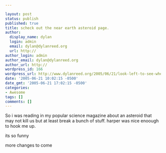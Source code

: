 ```yaml
---

layout: post
status: publish
published: true
title: scheck out the near earth asteroid page.
author:
  display_name: dylan
  login: admin
  email: dylan@dylanreed.org
  url: http://
author_login: admin
author_email: dylan@dylanreed.org
author_url: http://
wordpress_id: 166
wordpress_url: http://www.dylanreed.org/2005/06/21/look-left-to-see-when-we-all-die/
date: '2005-06-21 10:02:15 -0500'
date_gmt: '2005-06-21 17:02:15 -0500'
categories:
- Awesome
tags: []
comments: []
---
```


So i was reading in my popular science magazine about an asteroid that may not kill us but at least break a bunch of stuff. harper was nice enoough to hook me up.

its so funny

more changes to come
